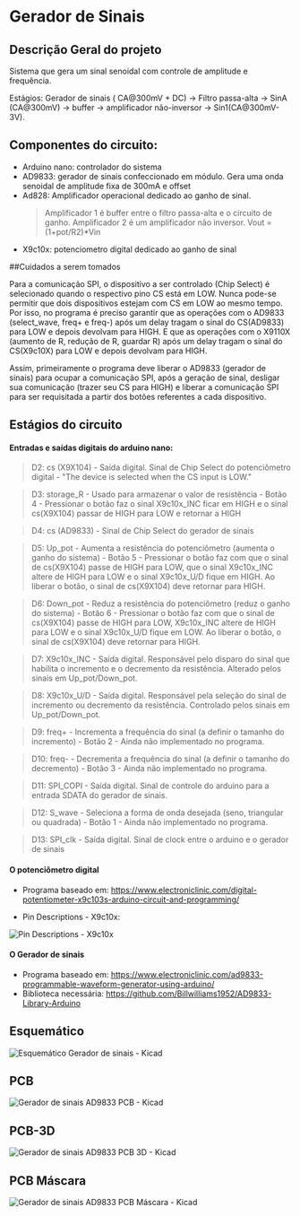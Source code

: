 # Gerador de Sinais

## Descrição Geral do projeto

Sistema que gera um sinal senoidal com controle de amplitude e frequência.

Estágios: Gerador de sinais ( CA@300mV + DC) &rarr; Filtro  passa-alta &rarr; SinA (CA@300mV) &rarr; buffer &rarr;  amplificador não-inversor &rarr; Sin1(CA@300mV-3V).

## Componentes do circuito:

- Arduino nano: controlador do sistema
- AD9833: gerador de sinais confeccionado em módulo. Gera uma onda senoidal de amplitude fixa de 300mA e offset
- Ad828: Amplificador operacional dedicado ao ganho de sinal. 
	>Amplificador 1 é buffer entre o filtro passa-alta e o circuito de ganho.
	>Amplificador 2 é um amplificador não inversor. Vout = (1+pot/R2)*Vin
- X9c10x: potenciometro digital dedicado ao ganho de sinal


##Cuidados a serem tomados

Para a comunicação SPI, o dispositivo a ser controlado (Chip Select) é selecionado quando o respectivo pino CS está em LOW. Nunca pode-se permitir que dois dispositivos estejam com CS em LOW ao mesmo tempo. Por isso, no programa é preciso garantir que as operações com o AD9833 (select_wave, freq+ e freq-)  após um delay tragam o sinal do CS(AD9833) para LOW e depois devolvam para HIGH. E que as operações com o X9110X (aumento de R, redução de R, guardar R) após um delay tragam o sinal do CS(X9c10X) para LOW e depois devolvam para HIGH.

Assim, primeiramente o programa deve liberar o AD9833 (gerador de sinais) para ocupar a comunicação SPI, após a geração de sinal, desligar sua comunicação (trazer seu CS para HIGH) e liberar a comunicação SPI para ser requisitada a partir dos botões referentes a cada dispositivo. 

## Estágios do circuito

#### Entradas e saídas digitais do arduino nano:

>D2:  cs (X9X104) - Saída digital. Sinal de Chip Select do potenciômetro digital - "The device is selected when the CS input is LOW." 

>D3: storage_R - Usado para armazenar o valor de resistência - Botão 4 - Pressionar o botão faz o sinal X9c10x_INC  ficar em HIGH e o sinal  cs(X9X104) passar de HIGH para LOW e retornar a HIGH

>D4:  cs (AD9833) - Sinal de Chip Select do gerador de sinais

>D5:  Up_pot - Aumenta a resistência do potenciômetro (aumenta o ganho do sistema) - Botão 5 - Pressionar o botão faz com que o sinal de cs(X9X104) passe de HIGH para LOW, que o sinal X9c10x_INC altere de HIGH para LOW e o sinal  X9c10x_U/D fique em HIGH. Ao liberar o botão, o sinal de cs(X9X104) deve retornar para HIGH.
	 
>D6:  Down_pot - Reduz a resistência do potenciômetro (reduz o ganho do sistema) - Botão 6 - Pressionar o botão faz com que o sinal de cs(X9X104) passe de HIGH para LOW, X9c10x_INC altere de HIGH para LOW e o sinal  X9c10x_U/D fique em LOW. Ao liberar o botão, o sinal de cs(X9X104) deve retornar para HIGH.

>D7:  X9c10x_INC - Saída digital. Responsável pelo disparo do sinal que habilita o incremento e o decremento da resistência. Alterado pelos sinais em Up_pot/Down_pot.

>D8:  X9c10x_U/D -  Saída digital. Responsável pela seleção do sinal de incremento ou decremento da resistência. Controlado pelos sinais em Up_pot/Down_pot.

>D9:  freq+   - Incrementa a frequência do sinal (a definir o tamanho do incremento) - Botão 2 - Ainda não implementado no programa.

>D10: freq-   - Decrementa a frequência do sinal (a definir o tamanho do decremento) - Botão 3 - Ainda não implementado no programa.

>D11: SPI_COPI - Saída digital. Sinal de controle do arduino para a entrada SDATA do gerador de sinais.

>D12: S_wave - Seleciona a forma de onda desejada (seno, triangular ou quadrada) - Botão 1 - Ainda não implementado no programa.

>D13: SPI_clk - Saída digital. Sinal de clock entre o arduino e o gerador de sinais


#### O potenciômetro digital

- Programa baseado em: https://www.electroniclinic.com/digital-potentiometer-x9c103s-arduino-circuit-and-programming/

- Pin Descriptions - X9c10x:

![Pin Descriptions - X9c10x](https://github.com/Pinheirogustavo/PCB_projects/blob/main/KiCadProjects/Gerador_sinais/Datasheets/Digital-Potentiometer-X9C103s-Mode-selection.jpg)


#### O Gerador de sinais

- Programa baseado em: https://www.electroniclinic.com/ad9833-programmable-waveform-generator-using-arduino/
- Biblioteca necessária: https://github.com/Billwilliams1952/AD9833-Library-Arduino

## Esquemático

![Esquemático Gerador de sinais - Kicad](https://github.com/Pinheirogustavo/PCB_projects/blob/main/KiCadProjects/Gerador_sinais/print/Gerador_sinais_esquematico.png)


## PCB

![Gerador de sinais AD9833 PCB - Kicad](https://github.com/Pinheirogustavo/PCB_projects/blob/main/KiCadProjects/Gerador_sinais/print/Gerador_sinais_AD9833_esquematico.png)

## PCB-3D

![Gerador de sinais AD9833 PCB 3D - Kicad](https://github.com/Pinheirogustavo/PCB_projects/blob/main/KiCadProjects/Gerador_sinais/print/Gerador_sinais_AD9833_PCB_3D.png)

## PCB Máscara

![Gerador de sinais AD9833 PCB Máscara - Kicad](https://github.com/Pinheirogustavo/PCB_projects/blob/main/KiCadProjects/Gerador_sinais/print/Print_mascara.png)

